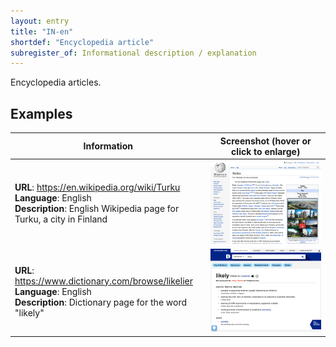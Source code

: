 ```yaml
---
layout: entry
title: "IN-en"
shortdef: "Encyclopedia article"
subregister_of: Informational description / explanation
---
```


Encyclopedia articles.

<!-- details -->

## Examples

<!-- START GENERATED SCREENSHOT GALLERY -->
<!--     NOTE: this screenshot gallery is automatically generated.       -->
<!--     Please avoid modifying it manually: any changes will be         -->
<!--     overwritten the next time the generation script is run.         -->
<table class="website-examples">
  <thead>
    <tr>
      <th class="website-examples-col-1">Information</th>
      <th class="website-examples-col-2">Screenshot (hover or click to enlarge)</th>
    </tr>
  </thead>
  <tbody>
    <tr>
      <td>
        <div class="img-url"><b>URL</b>: <a href="https://en.wikipedia.org/wiki/Turku">https://en.wikipedia.org/wiki/Turku</a></div>
        <div class="img-info"><b>Language</b>: English</div>
        <div class="img-info"><b>Description</b>: English Wikipedia page for Turku, a city in Finland</div>
      </td>
      <td><a href="../static/screenshots/IN-en/en.wikipedia.org_wiki_Turku--2048x1536.png"><img class="thumbnail" src="../static/screenshots/IN-en/en.wikipedia.org_wiki_Turku--2048x1536.png" alt="screenshot of en.wikipedia.org_wiki_Turku--2048x1536"></a></td>
    </tr>
    <tr>
      <td>
        <div class="img-url"><b>URL</b>: <a href="https://www.dictionary.com/browse/likelier">https://www.dictionary.com/browse/likelier</a></div>
        <div class="img-info"><b>Language</b>: English</div>
        <div class="img-info"><b>Description</b>: Dictionary page for the word &quot;likely&quot;</div>
      </td>
      <td><a href="../static/screenshots/IN-en/www.dictionary.com_browse_likelier--2048x1536.png"><img class="thumbnail" src="../static/screenshots/IN-en/www.dictionary.com_browse_likelier--2048x1536.png" alt="screenshot of www.dictionary.com_browse_likelier--2048x1536"></a></td>
    </tr>
  </tbody>
</table>
<!-- END GENERATED SCREENSHOT GALLERY -->
